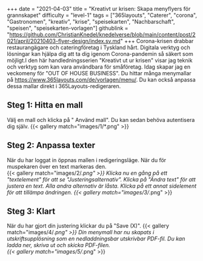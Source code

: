 +++
date = "2021-04-03"
title = "Kreativt ur krisen: Skapa menyflyers för grannskapet"
difficulty = "level-1"
tags = ["365layouts", "Caterer", "corona", "Gastronomen", "kreativ", "krise", "speisekarten", "Nachbarschaft", "speisen", "speisekarten-vorlagen"]
githublink = "https://github.com/ChristianKnedel/knedelverse/blob/main/content/post/2021/april/20210403-flyer-design/index.sv.md"
+++
Corona-krisen drabbar restaurangägare och cateringföretag i Tyskland hårt. Digitala verktyg och lösningar kan hjälpa dig att ta dig igenom Corona-pandemin så säkert som möjligt.I den här handledningsserien "Kreativt ut ur krisen" visar jag teknik och verktyg som kan vara användbara för småföretag. Idag skapar jag en veckomeny för "OUT OF HOUSE BUSINESS". Du hittar många menymallar på https://www.365layouts.com/de/vorlagen/menu/. Du kan också anpassa dessa mallar direkt i 365Layouts-redigeraren.
## Steg 1: Hitta en mall
Välj en mall och klicka på " Använd mall". Du kan sedan behöva autentisera dig själv.
{{< gallery match="images/1/*.png" >}}

## Steg 2: Anpassa texter
När du har loggat in öppnas mallen i redigeringsläge.  När du för muspekaren över en text markeras den.  
{{< gallery match="images/2/*.png" >}}
Klicka nu en gång på ett "textelement" för att se "Justeringsalternativ". Klicka på "Ändra text" för att justera en text. Alla andra alternativ är låsta. Klicka på ett annat sidelement för att tillämpa ändringen.
{{< gallery match="images/3/*.png" >}}

## Steg 3: Klart
När du har gjort din justering klickar du på "Save (X)".
{{< gallery match="images/4/*.png" >}}
Din menymall har nu skapats i utskriftsupplösning som en nedladdningsbar utskrivbar PDF-fil.  Du kan ladda ner, skriva ut och skicka PDF-filen.   
{{< gallery match="images/5/*.png" >}}
